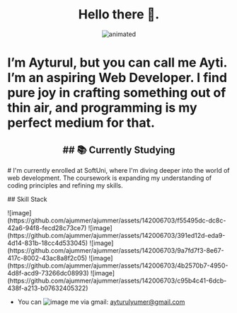 
<h1 align="center">
   Hello there 👋.
</h1>

<p align="center">
  <img src="https://media3.giphy.com/media/DwXOS8RqHocEM/giphy.gif" alt="animated" />
</p>

 #  I’m Ayturul, but you can call me Ayti. I’m an aspiring  Web Developer. I find pure joy in crafting something out of thin air, and programming is my perfect medium for that. 

<h2 align="center">
## 📚 Currently Studying 
</h2>
# I'm currently enrolled at SoftUni, where I'm diving deeper into the world of web development. The coursework is expanding my understanding of coding principles and refining my skills.

<p align="center">
   <p> ## Skill Stack </p>
</p>
![image](https://github.com/ajummer/ajummer/assets/142006703/f55495dc-dc8c-42a6-94f8-fecd28c73ce7)
 ![image](https://github.com/ajummer/ajummer/assets/142006703/391ed12d-eda9-4d14-831b-18cc4d533045) ![image](https://github.com/ajummer/ajummer/assets/142006703/9a7fd7f3-8e67-417c-8002-43ac8a8f2c05) ![image](https://github.com/ajummer/ajummer/assets/142006703/4b2570b7-4950-4d8f-acd9-73266dc08993) ![image](https://github.com/ajummer/ajummer/assets/142006703/c95b4c41-6dcb-438f-a213-b07632405322)



- You can ![image](https://github.com/ajummer/ajummer/assets/142006703/4a70d94f-a2b9-415b-92ab-ea706c13c422) me via  gmail: ayturulyumer@gmail.com 



